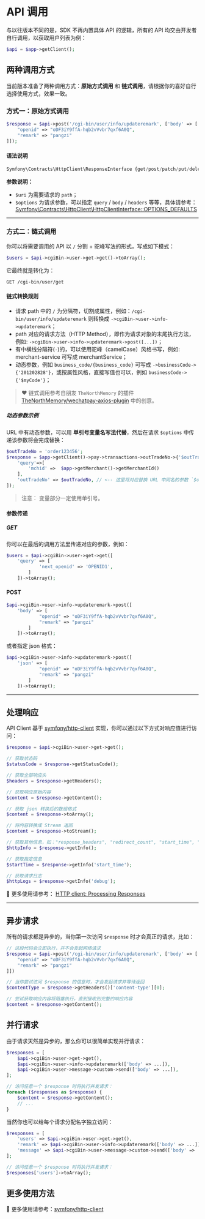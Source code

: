 # API 调用

与以往版本不同的是，SDK 不再内置具体 API 的逻辑，所有的 API 均交由开发者自行调用，以获取用户列表为例：

```php
$api = $app->getClient();
```

## 两种调用方式

当前版本准备了两种调用方式：**原始方式调用** 和 **链式调用**，请根据你的喜好自行选择使用方式，效果一致。

### 方式一：原始方式调用

```php
$response = $api->post('/cgi-bin/user/info/updateremark', ['body' => [
    "openid" => "oDF3iY9ffA-hqb2vVvbr7qxf6A0Q",
    "remark" => "pangzi"
]]);
```

#### 语法说明

```php
Symfony\Contracts\HttpClient\ResponseInterface {get/post/patch/put/delete}($uri, $options = [])
```

**参数说明：**

- `$uri` 为需要请求的 `path`；
- `$options` 为请求参数，可以指定 `query` / `body` / `headers` 等等，具体请参考：[Symfony\Contracts\HttpClient\HttpClientInterface::OPTIONS_DEFAULTS](https://github.com/symfony/symfony/blob/5.3/src/Symfony/Contracts/HttpClient/HttpClientInterface.php)

-----

### 方式二：链式调用

你可以将需要调用的 API 以 `/` 分割 + 驼峰写法的形式，写成如下模式：

```php
$users = $api->cgiBin->user->get->get()->toArray();
```

它最终就是转化为：

```
GET /cgi-bin/user/get
```

#### 链式转换规则

- 请求 path 中的 `/` 为分隔符，切割成属性，例如：`/cgi-bin/user/info/updateremark` 则转换成 `->cgiBin->user->info->updateremark`；
- path 对应的请求方法（HTTP Method），即作为请求对象的末尾执行方法，例如: `->cgiBin->user->info->updateremark->post([...])`；
- 有中横线分隔符(`-`)的，可以使用驼峰（camelCase）风格书写，例如: merchant-service 可写成 merchantService；
- 动态参数，例如 `business_code/{business_code}` 可写成 `->businessCode->{'201202828'}`，或按属性风格，直接写值也可以，例如 `businessCode->{'$myCode'}`；

> :heart: 链式调用参考自朋友 `TheNorthMemory` 的插件 [TheNorthMemory/wechatpay-axios-plugin](https://github.com/TheNorthMemory/wechatpay-axios-plugin) 中的创意。

##### 动态参数示例

URL 中有动态参数，可以用 **单引号变量名写法代替**，然后在请求 `$options` 中传递该参数将会完成替换：

```php
$outTradeNo = 'order123456';
$response = $app->getClient()->pay->transactions->outTradeNo->{'$outTradeNo'}->get([
    'query'=>[
        'mchid' =>  $app->getMerchant()->getMerchantId()
    ],
    'outTradeNo' => $outTradeNo, // <-- 这里将对应替换 URL 中同名的参数 `$out_trade_no`
]);
```

> 注意： 变量部分一定使用单引号。

#### 参数传递

##### GET

你可以在最后的调用方法里传递对应的参数，例如：

```php
$users = $api->cgiBin->user->get->get([
    'query' => [
            'next_openid' => 'OPENID1',
        ]
    ])->toArray();
```

#### POST

```php
$api->cgiBin->user->info->updateremark->post([
    'body' => [
            "openid" => "oDF3iY9ffA-hqb2vVvbr7qxf6A0Q",
            "remark" => "pangzi"
        ]
    ])->toArray();
```

或者指定 json 格式：

```php
$api->cgiBin->user->info->updateremark->post([
    'json' => [
            "openid" => "oDF3iY9ffA-hqb2vVvbr7qxf6A0Q",
            "remark" => "pangzi"
        ]
    ])->toArray();
```

-----

## 处理响应

API Client 基于 [symfony/http-client](https://github.com/symfony/http-client) 实现，你可以通过以下方式对响应值进行访问：

```php
$response = $api->cgiBin->user->get->get();

// 获取状态码
$statusCode = $response->getStatusCode();

// 获取全部响应头
$headers = $response->getHeaders();

// 获取响应原始内容
$content = $response->getContent();

// 获取 json 转换后的数组格式
$content = $response->toArray();

// 将内容转换成 Stream 返回
$content = $response->toStream();

// 获取其他信息，如："response_headers", "redirect_count", "start_time", "redirect_url" 等.
$httpInfo = $response->getInfo();

// 获取指定信息
$startTime = $response->getInfo('start_time');

// 获取请求日志
$httpLogs = $response->getInfo('debug');
```

:book: 更多使用请参考： [HTTP client: Processing Responses](https://symfony.com/doc/current/http_client.html#processing-responses)


-----


## 异步请求

所有的请求都是异步的，当你第一次访问 `$response` 时才会真正的请求，比如：

```php
// 这段代码会立即执行，并不会发起网络请求
$response = $api->post('/cgi-bin/user/info/updateremark', ['body' => [
    "openid" => "oDF3iY9ffA-hqb2vVvbr7qxf6A0Q",
    "remark" => "pangzi"
]])

// 当你尝试访问 $response 的信息时，才会发起请求并等待返回
$contentType = $response->getHeaders()['content-type'][0];

// 尝试获取响应内容将阻塞执行，直到接收到完整的响应内容
$content = $response->getContent();
```

## 并行请求

由于请求天然是异步的，那么你可以很简单实现并行请求：

```php
$responses = [
    $api->cgiBin->user->get->get(),
    $api->cgiBin->user->info->updateremark(['body' => ...]),
    $api->cgiBin->user->message->custom->send(['body' => ...]),
];

// 访问任意一个 $response 时将执行并发请求：
foreach ($responses as $response) {
    $content = $response->getContent();
    // ...
}
```

当然你也可以给每个请求分配名字独立访问：

```php
$responses = [
    'users' => $api->cgiBin->user->get->get(),
    'remark' => $api->cgiBin->user->info->updateremark(['body' => ...]),
    'message' => $api->cgiBin->user->message->custom->send(['body' => ...]),
];

// 访问任意一个 $response 时将执行并发请求：
$responses['users']->toArray();
```

## 更多使用方法

:book: 更多使用请参考：[symfony/http-client](https://github.com/symfony/http-client)
